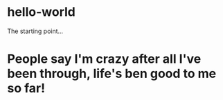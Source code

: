 # hello-world
The starting point...
# People say I'm crazy after all I've been through, life's ben good to me so far!
